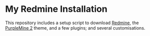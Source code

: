 # My Redmine Installation

This repository includes a setup script to download [Redmine](https://www.redmine.org/), the [PurpleMine 2](https://github.com/mrliptontea/PurpleMine2) theme, and a few plugins; and several customisations.
